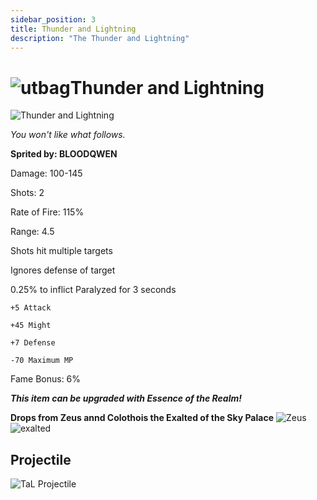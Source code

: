 ```yaml
---
sidebar_position: 3
title: Thunder and Lightning
description: "The Thunder and Lightning"
---
```

# ![utbag](https://cdn.discordapp.com/attachments/1107378591026655272/1107460067399315627/adf.png)Thunder and Lightning

![Thunder and Lightning](https://vwiki.valorserver.com/api/item/picture/Thunder%20and%20Lightning)

<i>You won't like what follows.</i>

**Sprited by: BLOODQWEN**

Damage: 100-145

Shots: 2

Rate of Fire: 115%

Range: 4.5

Shots hit multiple targets

Ignores defense of target

0.25% to inflict Paralyzed for 3 seconds

    +5 Attack
    
    +45 Might
    
    +7 Defense
    
    -70 Maximum MP
    
Fame Bonus: 6%
  
***This item can be upgraded with Essence of the Realm!***

**Drops from Zeus annd Colothois the Exalted of the Sky Palace** ![Zeus](https://cdn.discordapp.com/attachments/1107378591026655272/1107901268325834782/image_5.png) ![exalted](https://cdn.discordapp.com/attachments/1107378591026655272/1107899340019744798/triangle_1.png)

 ## Projectile
 
 ![TaL Projectile](https://cdn.discordapp.com/attachments/953134990428868629/981330722973421578/TL.gif)
